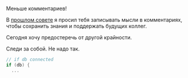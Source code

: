 Меньше комментариев!

В [прошлом совете](../221/) я просил тебя записывать мысли в комментариях, чтобы сохранить знания и поддержать будущих коллег.

Сегодня хочу предостеречь от другой крайности.

Следи за собой. Не надо так.

```c
// if db connected
if (db) {
  ...
```
